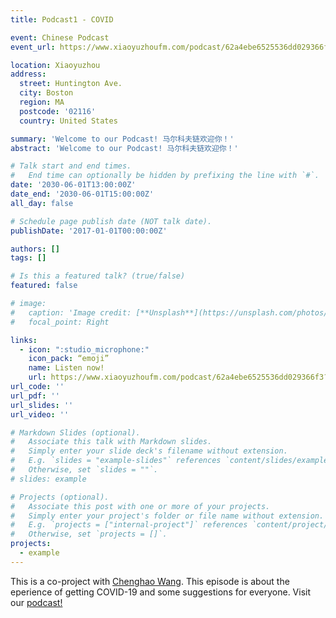 ```yaml
---
title: Podcast1 - COVID

event: Chinese Podcast
event_url: https://www.xiaoyuzhoufm.com/podcast/62a4ebe6525536dd029366f3?s=eyJ1IjogIjYwMmY0N2I2ZTBmNWU3MjNiYmM3NmQ2ZSJ9

location: Xiaoyuzhou
address:
  street: Huntington Ave.
  city: Boston
  region: MA
  postcode: '02116'
  country: United States

summary: 'Welcome to our Podcast! 马尔科夫链欢迎你！'
abstract: 'Welcome to our Podcast! 马尔科夫链欢迎你！'

# Talk start and end times.
#   End time can optionally be hidden by prefixing the line with `#`.
date: '2030-06-01T13:00:00Z'
date_end: '2030-06-01T15:00:00Z'
all_day: false

# Schedule page publish date (NOT talk date).
publishDate: '2017-01-01T00:00:00Z'

authors: []
tags: []

# Is this a featured talk? (true/false)
featured: false

# image:
#   caption: 'Image credit: [**Unsplash**](https://unsplash.com/photos/bzdhc5b3Bxs)'
#   focal_point: Right

links:
  - icon: ":studio_microphone:"
    icon_pack: “emoji”
    name: Listen now!
    url: https://www.xiaoyuzhoufm.com/podcast/62a4ebe6525536dd029366f3?s=eyJ1IjogIjYwMmY0N2I2ZTBmNWU3MjNiYmM3NmQ2ZSJ9
url_code: ''
url_pdf: ''
url_slides: ''
url_video: ''

# Markdown Slides (optional).
#   Associate this talk with Markdown slides.
#   Simply enter your slide deck's filename without extension.
#   E.g. `slides = "example-slides"` references `content/slides/example-slides.md`.
#   Otherwise, set `slides = ""`.
# slides: example

# Projects (optional).
#   Associate this post with one or more of your projects.
#   Simply enter your project's folder or file name without extension.
#   E.g. `projects = ["internal-project"]` references `content/project/deep-learning/index.md`.
#   Otherwise, set `projects = []`.
projects:
  - example
---
```


<!-- {{% callout note %}}
Click on the **Slides** button above to view the built-in slides feature.
{{% /callout %}}

Slides can be added in a few ways:

- **Create** slides using Wowchemy's [_Slides_](https://wowchemy.com/docs/managing-content/#create-slides) feature and link using `slides` parameter in the front matter of the talk file
- **Upload** an existing slide deck to `static/` and link using `url_slides` parameter in the front matter of the talk file
- **Embed** your slides (e.g. Google Slides) or presentation video on this page using [shortcodes](https://wowchemy.com/docs/writing-markdown-latex/).

Further event details, including [page elements](https://wowchemy.com/docs/writing-markdown-latex/) such as image galleries, can be added to the body of this page. -->

This is a co-project with [Chenghao Wang](https://wangchengh3ce3.myportfolio.com/work). This episode is about the eperience of getting COVID-19 and some suggestions for everyone. Visit our [podcast!](https://www.xiaoyuzhoufm.com/podcast/62a4ebe6525536dd029366f3?s=eyJ1IjogIjYwMmY0N2I2ZTBmNWU3MjNiYmM3NmQ2ZSJ9)